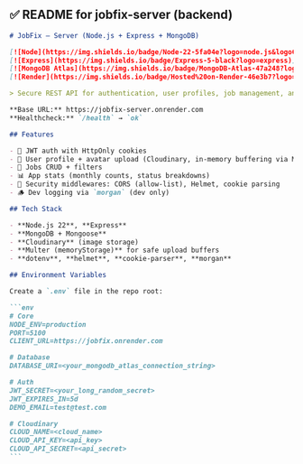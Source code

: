 ## ✅ README for **jobfix-server** (backend)

````markdown
# JobFix — Server (Node.js + Express + MongoDB)

[![Node](https://img.shields.io/badge/Node-22-5fa04e?logo=node.js&logoColor=fff)](https://nodejs.org/)
[![Express](https://img.shields.io/badge/Express-5-black?logo=express)](https://expressjs.com/)
[![MongoDB Atlas](https://img.shields.io/badge/MongoDB-Atlas-47a248?logo=mongodb&logoColor=fff)](https://www.mongodb.com/atlas)
[![Render](https://img.shields.io/badge/Hosted%20on-Render-46e3b7?logo=render&logoColor=fff)](https://render.com/)

> Secure REST API for authentication, user profiles, job management, and analytics.

**Base URL:** https://jobfix-server.onrender.com  
**Healthcheck:** `/health` → `ok`

## Features

- 🔐 JWT auth with HttpOnly cookies
- 👤 User profile + avatar upload (Cloudinary, in-memory buffering via Multer)
- 💼 Jobs CRUD + filters
- 📊 App stats (monthly counts, status breakdowns)
- 🧱 Security middlewares: CORS (allow-list), Helmet, cookie parsing
- 🪵 Dev logging via `morgan` (dev only)

## Tech Stack

- **Node.js 22**, **Express**
- **MongoDB + Mongoose**
- **Cloudinary** (image storage)
- **Multer (memoryStorage)** for safe upload buffers
- **dotenv**, **helmet**, **cookie-parser**, **morgan**

## Environment Variables

Create a `.env` file in the repo root:

```env
# Core
NODE_ENV=production
PORT=5100
CLIENT_URL=https://jobfix.onrender.com

# Database
DATABASE_URI=<your_mongodb_atlas_connection_string>

# Auth
JWT_SECRET=<your_long_random_secret>
JWT_EXPIRES_IN=5d
DEMO_EMAIL=test@test.com

# Cloudinary
CLOUD_NAME=<cloud_name>
CLOUD_API_KEY=<api_key>
CLOUD_API_SECRET=<api_secret>
```
````
